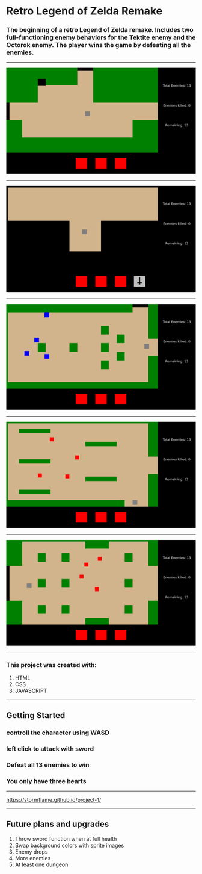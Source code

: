 # Retro Legend of Zelda Remake 

### The beginning of a retro Legend of Zelda remake. Includes two full-functioning enemy behaviors for the Tektite enemy and the Octorok enemy. The player wins the game by defeating all the enemies. 
___

![screenshot](/images/firstLevel.png "Level 1")
___

![screenshot](/images/getSwordLevel.png "Get Sword Level")
___

![screenshot](/images/secondLevel.png "Level 2")
___

![screenshot](/images/thirdLevel.png "Level 3")
___

![screenshot](/images/fourthLevel.png "Level 4")

___

### This project was created with:
1. HTML
2. CSS
3. JAVASCRIPT

___

## Getting Started
### controll the character using WASD
### left click to attack with sword
### Defeat all 13 enemies to win
### You only have three hearts

___

https://stormflame.github.io/project-1/

___

## Future plans and upgrades
1. Throw sword function when at full health
2. Swap background colors with sprite images
3. Enemy drops
4. More enemies
5. At least one dungeon

